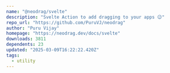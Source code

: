 ```yaml
---
name: "@neodrag/svelte"
description: "Svelte Action to add dragging to your apps 😉"
repo_url: "https://github.com/PuruVJ/neodrag"
author: "Puru Vijay"
homepage: "https://neodrag.dev/docs/svelte"
downloads: 3811
dependents: 23
updated: "2025-03-09T16:22:22.420Z"
tags: 
  - utility
---
```

